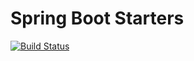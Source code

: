 # Spring Boot Starters

[![Build Status](https://drone.ujar.org/api/badges/ujar-org/starter/status.svg?ref=refs/heads/main)](https://drone.ujar.org/ujar-org/starter)
